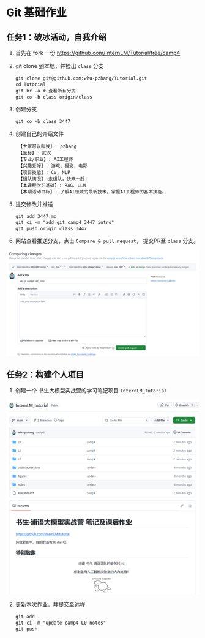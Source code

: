 # Git 基础作业

## 任务1：破冰活动，自我介绍


1. 首先在 fork 一份 https://github.com/InternLM/Tutorial/tree/camp4
2. git clone 到本地，并检出 `class` 分支

   ```
   git clone git@github.com:whu-pzhang/Tutorial.git
   cd Tutorial
   git br -a # 查看所有分支
   git co -b class origin/class
   ```
3. 创建分支

   ```
   git co -b class_3447
   ```

4. 创建自己的介绍文件

   ```
    【大家可以叫我】: pzhang
    【坐标】: 武汉
    【专业/职业】: AI工程师
    【兴趣爱好】: 游戏，摄影，电影
    【项目技能】: CV, NLP
    【组队情况】:未组队，快来一起!
    【本课程学习基础】: RAG、LLM
    【本期活动目标】: 了解AI领域的最新技术，掌握AI工程师的基本技能。
   ```

5. 提交修改并推送

   ```
   git add 3447.md
   git ci -m "add git_camp4_3447_intro"
   git push origin class_3447
   ```

6. 网站查看推送分支，点击 `Compare & pull request`， 提交PR至 `class` 分支。

![](git_01.jpg)



## 任务2：构建个人项目

1. 创建一个 书生大模型实战营的学习笔记项目 `InternLM_Tutorial`

![](./git_02.jpg)

2. 更新本次作业，并提交至远程

   ```
   git add .
   git ci -m "update camp4 L0 notes"
   git push
   ```



